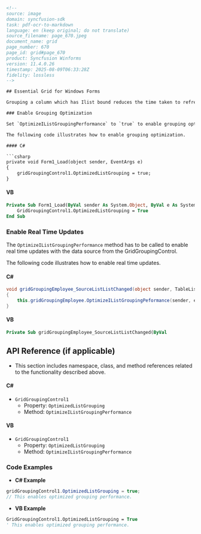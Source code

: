 ```html
<!-- 
source: image
domain: syncfusion-sdk
task: pdf-ocr-to-markdown
language: en (keep original; do not translate)
source_filename: page_670.jpeg
document_name: grid
page_number: 670
page_id: grid#page_670
product: Syncfusion Winforms
version: 11.4.0.26
timestamp: 2025-08-09T06:33:28Z
fidelity: lossless
-->

## Essential Grid for Windows Forms

Grouping a column which has Ilist bound reduces the time taken to refresh the control after grouping. The grouping performance has been improved with huge data loaded.

### Enable Grouping Optimization

Set `OptimizeIListGroupingPerformance` to `true` to enable grouping optimization over the Ilist data source.

The following code illustrates how to enable grouping optimization.

#### C#

```csharp
private void Form1_Load(object sender, EventArgs e)
{
    gridGroupingControl1.OptimizedListGrouping = true;
}
```

#### VB

```vb
Private Sub Form1_Load(ByVal sender As System.Object, ByVal e As System.EventArgs) Handles MyBase.Load
    GridGroupingControl1.OptimizedListGrouping = True
End Sub
```

### Enable Real Time Updates

The `OptimizeIListGroupingPerformance` method has to be called to enable real time updates with the data source from the GridGroupingControl.

The following code illustrates how to enable real time updates.

#### C#

```csharp
void gridGroupingEmployee_SourceListListChanged(object sender, TableListChangedEventArgs e)
{
    this.gridGroupingEmployee.OptimizeIListGroupingPeformance(sender, e);
}
```

#### VB

```vb
Private Sub gridGroupingEmployee_SourceListListChanged(ByVal
```

## API Reference (if applicable)
- This section includes namespace, class, and method references related to the functionality described above.

#### C#
- `GridGroupingControl1`
  - Property: `OptimizedListGrouping`
  - Method: `OptimizeIListGroupingPerformance`

#### VB
- `GridGroupingControl1`
  - Property: `OptimizedListGrouping`
  - Method: `OptimizeIListGroupingPerformance`

### Code Examples

- **C# Example**

```csharp
gridGroupingControl1.OptimizedListGrouping = true;
// This enables optimized grouping performance.
```

- **VB Example**

```vb
GridGroupingControl1.OptimizedListGrouping = True
' This enables optimized grouping performance.
```

<!-- tags: [Essential Grid, Windows Forms, GridGroupingControl, Performance Optimization, Real Time Updates] keywords: [OptimizedListGrouping, OptimizeIListGroupingPerformance, grouping performance improvement, real time updates, huge data, data source, grouping optimization, C#, VB] -->
```